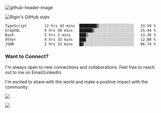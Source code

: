 
![github-header-image](https://github.com/riginoommen/riginoommen/assets/3840244/889cae65-df55-4cda-86cc-bf21bf1f2e96)

![Rigin's GitHub stats](https://github-readme-stats.vercel.app/api?username=riginoommen\&show_icons=true\&show=reviews,discussions_started,discussions_answered,prs_merged,prs_merged_percentage)


<!--START_SECTION:waka-->

```txt
TypeScript        12 hrs 43 mins  ████████▒░░░░░░░░░░░░░░░░   33.59 %
GraphQL           9 hrs 38 mins   ██████▒░░░░░░░░░░░░░░░░░░   25.44 %
Bash              5 hrs 3 mins    ███▒░░░░░░░░░░░░░░░░░░░░░   13.36 %
Other             4 hrs 33 mins   ███░░░░░░░░░░░░░░░░░░░░░░   12.00 %
JSON              2 hrs 33 mins   █▓░░░░░░░░░░░░░░░░░░░░░░░   06.74 %
```

<!--END_SECTION:waka-->

### Want to Connect?

I'm always open to new connections and collaborations. Feel free to reach out to me on Email/LinkedIn.

I'm excited to share with the world and make a positive impact with the community.

![](https://komarev.com/ghpvc/?username=riginoommen)

![](https://hit.yhype.me/github/profile?user_id=3840244)

